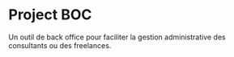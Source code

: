 # Project BOC

Un outil de back office pour faciliter la gestion administrative des consultants ou des freelances.